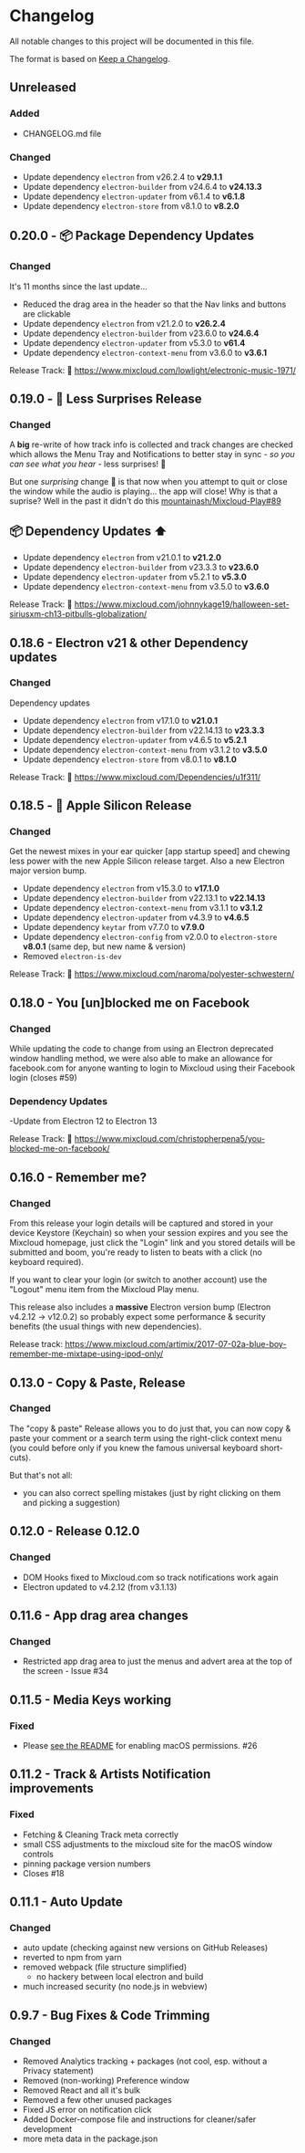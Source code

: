 # Changelog

All notable changes to this project will be documented in this file.

The format is based on [Keep a Changelog](https://keepachangelog.com/en/1.0.0/).

## Unreleased

### Added

- CHANGELOG.md file

### Changed

- Update dependency `electron` from v26.2.4 to **v29.1.1**
- Update dependency `electron-builder` from v24.6.4 to **v24.13.3**
- Update dependency `electron-updater` from v6.1.4 to **v6.1.8**
- Update dependency `electron-store` from v8.1.0 to **v8.2.0**

## 0.20.0 - 📦 Package Dependency Updates

### Changed

It's 11 months since the last update...

- Reduced the drag area in the header so that the Nav links and buttons are clickable
- Update dependency `electron` from v21.2.0 to **v26.2.4**
- Update dependency `electron-builder` from v23.6.0 to **v24.6.4**
- Update dependency `electron-updater` from v5.3.0 to **v61.4**
- Update dependency `electron-context-menu` from v3.6.0 to **v3.6.1**

Release Track: 🎵 <https://www.mixcloud.com/lowlight/electronic-music-1971/>

## 0.19.0 - 🎃 Less Surprises Release

### Changed

A **big** re-write of how track info is collected and track changes are checked which allows the Menu Tray and Notifications to better stay in sync - _so you can see what you hear_ -  less surprises! 🎃

But one _surprising_ change 🧙 is that now when you attempt to quit or close the window while the audio is playing... the app will close! Why is that a suprise? Well in the past it didn't do this [mountainash/Mixcloud-Play#89](https://github.com/mountainash/Mixcloud-Play/issues/89)

## :package: Dependency Updates :arrow_up:

- Update dependency `electron` from v21.0.1 to **v21.2.0**
- Update dependency `electron-builder` from v23.3.3 to **v23.6.0**
- Update dependency `electron-updater` from v5.2.1 to **v5.3.0**
- Update dependency `electron-context-menu` from v3.5.0 to **v3.6.0**

Release Track: 🎵 <https://www.mixcloud.com/johnnykage19/halloween-set-siriusxm-ch13-pitbulls-globalization/>

## 0.18.6 - Electron v21 & other Dependency updates

### Changed

Dependency updates

- Update dependency `electron` from v17.1.0 to **v21.0.1**
- Update dependency `electron-builder` from v22.14.13 to **v23.3.3**
- Update dependency `electron-updater` from v4.6.5 to **v5.2.1**
- Update dependency `electron-context-menu` from v3.1.2 to **v3.5.0**
- Update dependency `electron-store` from v8.0.1 to **v8.1.0**

Release Track: 🎵 <https://www.mixcloud.com/Dependencies/u1f311/>

## 0.18.5 -  Apple Silicon Release

### Changed

Get the newest mixes in your ear quicker [app startup speed] and chewing less power with the new Apple Silicon release target. Also a new Electron major version bump.

- Update dependency `electron` from v15.3.0 to **v17.1.0**
- Update dependency `electron-builder` from v22.13.1 to **v22.14.13**
- Update dependency `electron-context-menu` from v3.1.1 to **v3.1.2**
- Update dependency `electron-updater` from v4.3.9 to **v4.6.5**
- Update dependency `keytar` from v7.7.0 to **v7.9.0**
- Update dependency `electron-config` from v2.0.0 to `electron-store` **v8.0.1** (same dep, but new name & version)
- Removed `electron-is-dev`

Release Track: 🎵 <https://www.mixcloud.com/naroma/polyester-schwestern/>

## 0.18.0 - You [un]blocked me on Facebook

### Changed

While updating the code to change from using an Electron deprecated window handling method, we were also able to make an allowance for facebook.com for anyone wanting to login to Mixcloud using their Facebook login (closes #59)

### Dependency Updates

-Update from Electron 12 to Electron 13

Release Track: 🎵 <https://www.mixcloud.com/christopherpena5/you-blocked-me-on-facebook/>

## 0.16.0 - Remember me?

### Changed

From this release your login details will be captured and stored in your device Keystore (Keychain) so when your session expires and you see the Mixcloud homepage, just click the "Login" link and you stored details will be submitted and boom, you're ready to listen to beats with a click (no keyboard required).

If you want to clear your login (or switch to another account) use the "Logout" menu item from the Mixcloud Play menu.

This release also includes a **massive** Electron version bump (Electron v4.2.12 -> v12.0.2) so probably expect some performance & security benefits (the usual things with new dependencies).

Release track: <https://www.mixcloud.com/artimix/2017-07-02a-blue-boy-remember-me-mixtape-using-ipod-only/>

## 0.13.0 - Copy & Paste, Release

### Changed

The "copy & paste" Release allows you to do just that, you can now copy & paste your comment or a search term using the right-click context menu (you could before only if you knew the famous universal keyboard short-cuts).

But that's not all:
- you can also correct spelling mistakes (just by right clicking on them and picking a suggestion)

## 0.12.0 - Release 0.12.0

### Changed

- DOM Hooks fixed to Mixcloud.com so track notifications work again
- Electron updated to v4.2.12 (from v3.1.13)

## 0.11.6 - App drag area changes

### Changed

- Restricted app drag area to just the menus and advert area at the top of the screen - Issue #34

## 0.11.5 - Media Keys working

### Fixed

- Please [see the README](/mountainash/Mixcloud-Play/tree/26-mediakeys#enable-media-controls) for enabling macOS permissions. #26

## 0.11.2 - Track & Artists Notification improvements

### Fixed

- Fetching & Cleaning Track meta correctly
- small CSS adjustments to the mixcloud site for the macOS window controls
- pinning package version numbers
- Closes #18

## 0.11.1 - Auto Update

### Changed

- auto update (checking against new versions on GitHub Releases)
- reverted to npm from yarn
- removed webpack (file structure simplified)
  - no hackery between local electron and build
- much increased security (no node.js in webview)

## 0.9.7 - Bug Fixes & Code Trimming

### Changed

- Removed Analytics tracking + packages (not cool, esp. without a Privacy statement)
- Removed (non-working) Preference window
- Removed React and all it's bulk
- Removed a few other unused packages
- Fixed JS error on notification click
- Added Docker-compose file and instructions for cleaner/safer development
- more meta data in the package.json
